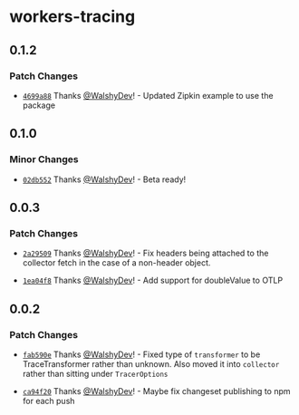 # workers-tracing

## 0.1.2

### Patch Changes

- [`4699a88`](https://github.com/BlobDevelopment/workers-tracing/commit/4699a882fa8595d6535abc48e5b932b2b75d3ad2) Thanks [@WalshyDev](https://github.com/WalshyDev)! - Updated Zipkin example to use the package

## 0.1.0

### Minor Changes

- [`02db552`](https://github.com/BlobDevelopment/workers-tracing/commit/02db55226eaec370a4549ded4e32ca9219174b06) Thanks [@WalshyDev](https://github.com/WalshyDev)! - Beta ready!

## 0.0.3

### Patch Changes

- [`2a29509`](https://github.com/BlobDevelopment/workers-tracing/commit/2a29509aa0dac8855a45826645e775d329160fc2) Thanks [@WalshyDev](https://github.com/WalshyDev)! - Fix headers being attached to the collector fetch in the case of a non-header object.

- [`1ea04f8`](https://github.com/BlobDevelopment/workers-tracing/commit/1ea04f828ec04d6d089c9c3a2e6deb3e75f4aeb4) Thanks [@WalshyDev](https://github.com/WalshyDev)! - Add support for doubleValue to OTLP

## 0.0.2

### Patch Changes

- [`fab590e`](https://github.com/BlobDevelopment/workers-tracing/commit/fab590e6c2b5f841053df774d01567362a150a48) Thanks [@WalshyDev](https://github.com/WalshyDev)! - Fixed type of `transformer` to be TraceTransformer rather than unknown. Also moved it into `collector` rather than sitting under `TracerOptions`

- [`ca94f20`](https://github.com/BlobDevelopment/workers-tracing/commit/ca94f208b257c30474006131bfe3be8e8b860839) Thanks [@WalshyDev](https://github.com/WalshyDev)! - Maybe fix changeset publishing to npm for each push
